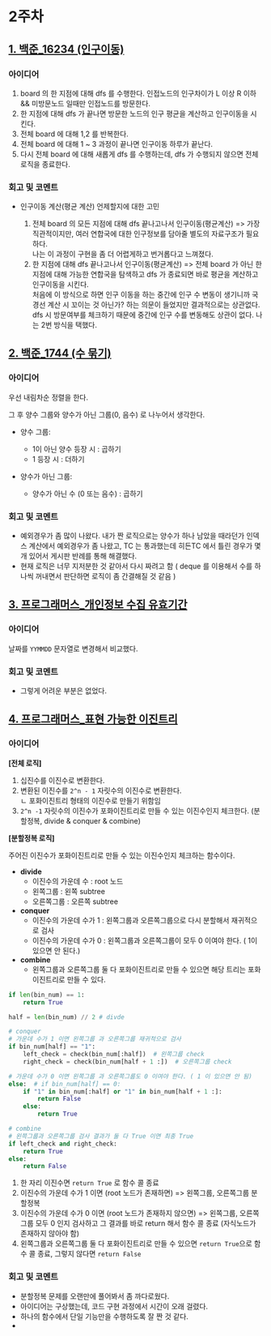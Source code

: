 # 2주차

## [1. 백준\_16234 (인구이동)](https://www.acmicpc.net/problem/16234)

### 아이디어

1. board 의 한 지점에 대해 dfs 를 수행한다. 인접노드의 인구차이가 L 이상 R 이하 && 미방문노드 일때만 인접노드를 방문한다.
2. 한 지점에 대해 dfs 가 끝나면 방문한 노드의 인구 평균을 계산하고 인구이동을 시킨다.
3. 전체 board 에 대해 1,2 를 반복한다.
4. 전체 board 에 대해 1 ~ 3 과정이 끝나면 인구이동 하루가 끝난다.
5. 다시 전체 board 에 대해 새롭게 dfs 를 수행하는데, dfs 가 수행되지 않으면 전체 로직을 종료한다.

### 회고 및 코멘트

- 인구이동 계산(평균 계산) 언제할지에 대한 고민

  1.  전체 board 의 모든 지점에 대해 dfs 끝나고나서 인구이동(평균계산)
      => 가장 직관적이지만, 여러 연합국에 대한 인구정보를 담아줄 별도의 자료구조가 필요하다.  
       나는 이 과정이 구현을 좀 더 어렵게하고 번거롭다고 느껴졌다.
  2.  한 지점에 대해 dfs 끝나고나서 인구이동(평균계산)
      => 전체 board 가 아닌 한 지점에 대해 가능한 연합국을 탐색하고 dfs 가 종료되면 바로 평균을 계산하고 인구이동을 시킨다.  
      처음에 이 방식으로 하면 인구 이동을 하는 중간에 인구 수 변동이 생기니까 국경선 계산 시 꼬이는 것 아닌가? 하는 의문이 들었지만 결과적으로는 상관없다.  
      dfs 시 방문여부를 체크하기 때문에 중간에 인구 수를 변동해도 상관이 없다.
      나는 2번 방식을 택했다.

## [2. 백준\_1744 (수 묶기)](https://www.acmicpc.net/problem/1744)

### 아이디어

우선 내림차순 정렬을 한다.

그 후 양수 그룹와 양수가 아닌 그룹(0, 음수) 로 나누어서 생각한다.

- 양수 그룹:

  - 1이 아닌 양수 등장 시 : 곱하기
  - 1 등장 시 : 더하기

- 양수가 아닌 그룹:
  - 양수가 아닌 수 (0 또는 음수) : 곱하기

### 회고 및 코멘트

- 예외경우가 좀 많이 나왔다. 내가 짠 로직으로는 양수가 하나 남았을 때라던가 인덱스 계산에서 예외경우가 좀 나왔고, TC 는 통과했는데 히든TC 에서 틀린 경우가 몇 개 있어서 게시판 반례를 통해 해결했다.
- 현재 로직은 너무 지저분한 것 같아서 다시 짜려고 함 ( deque 를 이용해서 수를 하나씩 꺼내면서 판단하면 로직이 좀 간결해질 것 같음 )

## [3. 프로그래머스\_개인정보 수집 유효기간](https://school.programmers.co.kr/learn/courses/30/lessons/150370)

### 아이디어

날짜를 `YYMMDD` 문자열로 변경해서 비교했다.

### 회고 및 코멘트

- 그렇게 어려운 부분은 없었다.

## [4. 프로그래머스\_표현 가능한 이진트리](https://school.programmers.co.kr/learn/courses/30/lessons/150367)

### 아이디어

**[전체 로직]**

1. 십진수를 이진수로 변환한다.
2. 변환된 이진수를 `2^n - 1` 자릿수의 이진수로 변환한다.  
   ㄴ 포화이진트리 형태의 이진수로 만들기 위함임
3. `2^n -1` 자릿수의 이진수가 포화이진트리로 만들 수 있는 이진수인지 체크한다. (분할정복, divide & conquer & combine)

**[분할정복 로직]**

주어진 이진수가 포화이진트리로 만들 수 있는 이진수인지 체크하는 함수이다.

- **divide**
  - 이진수의 가운데 수 : root 노드
  - 왼쪽그룹 : 왼쪽 subtree
  - 오른쪽그룹 : 오른쪽 subtree
- **conquer**
  - 이진수의 가운데 수가 1 : 왼쪽그룹과 오른쪽그룹으로 다시 분할해서 재귀적으로 검사
  - 이진수의 가운데 수가 0 : 왼쪽그룹과 오른쪽그룹이 모두 0 이여야 한다. ( 1이 있으면 안 된다.)
- **combine**
  - 왼쪽그룹과 오른쪽그룹 둘 다 포화이진트리로 만들 수 있으면 해당 트리는 포화이진트리로 만들 수 있다.

```python
if len(bin_num) == 1:
    return True

half = len(bin_num) // 2 # divde

# conquer
# 가운데 수가 1 이면 왼쪽그룹 과 오른쪽그룹 재귀적으로 검사
if bin_num[half] == "1":
    left_check = check(bin_num[:half])  # 왼쪽그룹 check
    right_check = check(bin_num[half + 1 :])  # 오른쪽그룹 check

# 가운데 수가 0 이면 왼쪽그룹 과 오른쪽그룹도 0 이여야 한다. ( 1 이 있으면 안 됨)
else:  # if bin_num[half] == 0:
    if "1" in bin_num[:half] or "1" in bin_num[half + 1 :]:
        return False
    else:
        return True

# combine
# 왼쯕그룹과 오른쪽그룹 검사 결과가 둘 다 True 이면 최종 True
if left_check and right_check:
    return True
else:
    return False
```

1. 한 자리 이진수면 `return True` 로 함수 콜 종료
2. 이진수의 가운데 수가 1 이면 (root 노드가 존재하면) => 왼쪽그룹, 오른쪽그룹 분할정복
3. 이진수의 가운데 수가 0 이면 (root 노드가 존재하지 않으면) => 왼쪽그룹, 오른쪽그룹 모두 0 인지 검사하고 그 결과를 바로 return 해서 함수 콜 종료 (자식노드가 존재하지 않아야 함)
4. 왼쪽그룹과 오른쪽그룹 둘 다 포화이진트리로 만들 수 있으면 `return True`으로 함수 콜 종료, 그렇지 않다면 `return False`

### 회고 및 코멘트

- 분할정복 문제를 오랜만에 풀어봐서 좀 까다로웠다.
- 아이디어는 구상했는데, 코드 구현 과정에서 시간이 오래 걸렸다.
- 하나의 함수에서 단일 기능만을 수행하도록 잘 짠 것 같다.
-
